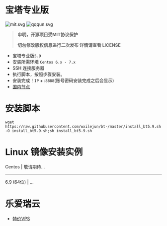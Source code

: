 # 宝塔专业版
![mit.svg](http://wxilejun.github.io/bt/img/mit.svg)
![qqqun.svg](http://wxilejun.github.io/bt/img/qqqun.svg)

> **申明，开源项目受MIT协议保护**
>
> **切勿修改版权信息进行二次发布
详情请查看 LICENSE**

* 宝塔专业版`5.9`
* 安装所需环境 `Centos 6.x - 7.x`
* SSH 连接服务器
* 执行脚本，按照步骤安装。
* 安装完成！`IP` + :`8888`(账号密码安装完成之后会显示)
* [国内节点](http://ky.yloli.cn)

# 安装脚本
```shell
wget https://raw.githubusercontent.com/wxilejun/bt-/master/install_bt5.9.sh -O install_bt5.9.sh;sh install_bt5.9.sh
```

# Linux 镜像安装实例
Centos | 敬请期待...
- - -
6.9 (64位) | ... 

# 乐爱瑞云
* [特价VPS](http://yloli.cn)
